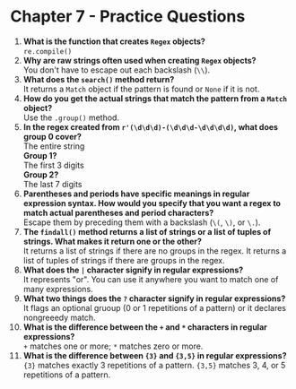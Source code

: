 # Chapter 7 - Practice Questions

1. **What is the function that creates `Regex` objects?**  
  `re.compile()`
2. **Why are raw strings often used when creating `Regex` objects?**  
  You don't have to escape out each backslash (`\\`).
3. **What does the `search()` method return?**  
  It returns a `Match` object if the pattern is found or `None` if it is not.
4. **How do you get the actual strings that match the pattern from a `Match` object?**  
  Use the `.group()` method.
5. **In the regex created from `r'(\d\d\d)-(\d\d\d-\d\d\d\d)`, what does group 0 cover?**  
  The entire string  
  **Group 1?**  
  The first 3 digits  
  **Group 2?**  
  The last 7 digits
6. **Parentheses and periods have specific meanings in regular expression syntax. How would you specify that you want a regex to match actual parentheses and period characters?**  
  Escape them by preceding them with a backslash (`\(`, `\)`, or `\.`).
7. **The `findall()` method returns a list of strings or a list of tuples of strings. What makes it return one or the other?**  
  It returns a list of strings if there are no groups in the regex. It returns a list of tuples of strings if there are groups in the regex.
8. **What does the `|` character signify in regular expressions?**  
  It represents "or". You can use it anywhere you want to match one of many expressions.
9. **What two things does the `?` character signify in regular expressions?**  
  It flags an optional gruoup (0 or 1 repetitions of a pattern) or it declares nongreeedy match.
10. **What is the difference between the `+` and `*` characters in regular expressions?**  
  `+` matches one or more; `*` matches zero or more.
11. **What is the difference between `{3}` and `{3,5}` in regular expressions?**  
  `{3}` matches exactly 3 repetitions of a pattern. `{3,5}` matches 3, 4, or 5 repetitions of a pattern.
